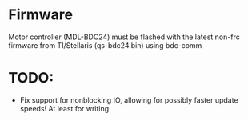 # Firmware
Motor controller (MDL-BDC24) must be flashed with the latest non-frc firmware from TI/Stellaris (qs-bdc24.bin) using bdc-comm

# TODO:
 - Fix support for nonblocking IO, allowing for possibly faster update speeds! At least for writing.